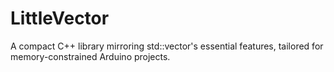 # LittleVector
A compact C++ library mirroring std::vector's essential features, tailored for memory-constrained Arduino projects.
